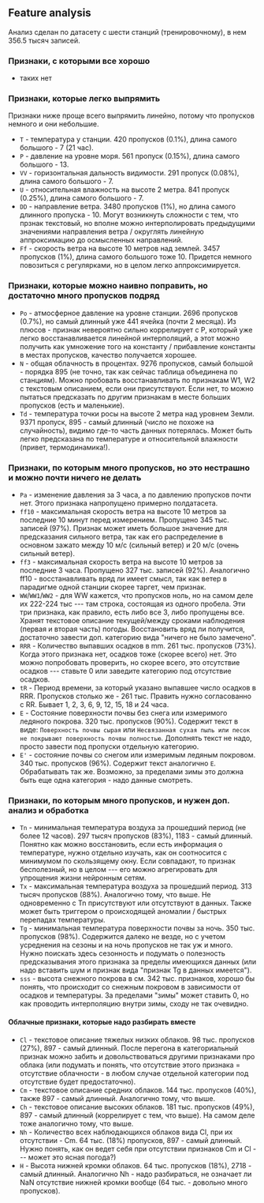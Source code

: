 Feature analysis
---------------

Анализ сделан по датасету с шести станций (тренировочному), в нем 356.5 тысяч записей.

### Признаки, с которыми все хорошо

- таких нет

### Признаки, которые легко выпрямить

Признаки ниже проще всего выпрямить линейно, потому что пропусков немного и они небольшие.

- `T` - температура у станции. 420 пропусков (0.1%), длина самого большого - 7 (21 час).
- `P` - давление на уровне моря. 561 пропуск (0.15%), длина самого большого - 13.
- `VV` - горизонтальная дальность видимости. 291 пропуск (0.08%), длина самого большого - 7.
- `U` - относительная влажность на высоте 2 метра. 841 пропуск (0.25%), длина самого большого - 7.
- `DD` - направление ветра. 3480 пропусков (1%), но длина самого длинного пропуска - 10. Могут
возникнуть сложности с тем, что прзнак текстовый, но вполне можно интерполировать предыдущими значениями
направления ветра / округлять линейную аппроксимацию до осмысленных направлений.
- `Ff` - скорость ветра на высоте 10 метров над землей. 3457 пропусков (1%), длина самого большого тоже 10.
Придется немного повозиться с регулярками, но в целом легко аппроксимируется.

### Признаки, которые можно наивно поправить, но достаточно много пропусков подряд

- `Po` - атмосферное давление на уровне станции. 2696 пропусков (0.7%), но самый длинный уже 441 ячейка (почти 2 месяца).
Из плюсов - признак невероятно сильно коррелирует с P, который уже легко восстанавливается линейной интерполяций, а этот
можно получить как умножение того на константу / прибавление константы в местах пропусков, качество получается хорошее.
- `N` - общая облачность в процентах. 9276 пропусков, самый большой - порядка 895 (не точно, так как сейчас таблица 
объединена по станциям). Можно пробовать восстанавливать по признакам W1, W2 с текстовым описанием, если они присутствуют.
Если нет, то можно пытаться предсказать по другим признакам в месте больших пропусков (есть и маленькие).
- `Td` - температура точки росы на высоте 2 метра над уровнем Земли. 9371 пропуск, 895 - самый длинный (число не похоже на случайность),
видимо где-то часть данных потерялась. Может быть легко предсказана по температуре и относительной влажности (привет, термодинамика!).

### Признаки, по которым много пропусков, но это нестрашно и можно почти ничего не делать

- `Pa` - изменение давления за 3 часа, а по давлению пропусков почти нет. Этого признака напропущено примерно полдатасета. 
- `ff10` - максимальная скорость ветра на высоте 10 метров за последние 10 минут перед измерением. Пропущено 345 тыс. записей (97%).
Признак может иметь большое значение для предсказания сильного ветра, так как его распределение в основном зажато между 10 м/c 
(сильный ветер) и 20 м/c (очень сильный ветер).
- `ff3` - максимальная скорость ветра на высоте 10 метров за последние 3 часа. Пропущено 327 тыс. записей (92%). Аналогично ff10 -
восстанавливать вряд ли имеет смысл, так как ветер в парадигме одной станции скорее таргет, чем признак.
- `WW`/`WW1`/`WW2` - для WW кажется, что пропусков ноль, но на самом деле их 222-224 тыс --- там строка, состоящая из одного пробела. 
Эти три признака, как правило, есть либо все 3, либо пропущены все. Хранят текстовое описание текущей/между сроками наблюдения 
(первая и вторая часть) погоды. Восстановить вряд ли получится, достаточно завести доп. категорию вида "ничего не было замечено".
- `RRR` - Количество выпавших осадков в mm. 261 тыс. пропусков (73%). Когда этого признака нет, осадков тоже (скорее всего) нет. Это можно попробовать проверить,
но скорее всего, это отсутствие осадков --- ставьте 0 или заведите категорию под отсутствие осадков.
- `tR` - Период времени, за который указано выпавшее число осадков в RRR. Пропусков столько же - 261 тыс. Править нужно
согласованно с RR. Бывает 1, 2, 3, 6, 9, 12, 15, 18 и 24 часа.
- `E` - Состояние поверхности почвы без снега или измеримого ледяного покрова. 320 тыс. пропусков (90%). Содержит текст в виде: `Поверхность почвы сырая` или `Несвязанная сухая пыль или песок не покрывают поверхность почвы полностью`. Дополнять текст не надо, просто завести под пропуски отдельную категорию.
- `E'` - состояние почвы со снегом или измеримым ледяным покровом. 340 тыс. пропусков (96%). Содержит текст аналогично `E`. Обрабатывать
так же. Возможно, за пределами зимы это должна быть еще одна категория - надо данные смотреть.

### Признаки, по которым много пропусков, и нужен доп. анализ и обработка

- `Tn` - минимальная температура воздуха за прошедший период (не более 12 часов). 297 тысяч пропусков (83%), 1183 - самый длинный. Понятно как можно восстановить, если есть информация о температуре, нужно отдельно изучать, как он соотносится с минимумом по скользящему окну.
Если совпадают, то признак бесполезный, но в целом --- его можно агрегировать для упрощения жизни нейронным сетям.
- `Tx` - максимальная температура воздуха за прошедший период. 313 тысяч пропусков (88%). Аналогично тому, что выше. Не одновременно с
Tn присутствуют или отсутствуют в данных. Также может быть триггером о происходящей аномалии / быстрых перепадах температуры.
- `Tg` - минимальная температура поверхности почвы за ночь. 350 тыс. пропусков (98%). Содержится далеко не везде, но с учетом усреднения
на сезоны и на ночь пропусков не так уж и много. Нужно поискать здесь сезонность и подумать о полезность предсказывания этого признака
за пределы имеющихся данных (или надо вставить шум и признак вида "признак Tg в данных имеется").
- `sss` - высота снежного покрова в см. 342 тыс. признаков, хорошо бы понять, что происходит со снежным покровом в зависимости от осадков
и температуры. За пределами "зимы" может ставить 0, но как проводить интерполяцию внутри зимы, сходу не так очевидно.

#### Облачные признаки, которые надо разбирать вместе
- `Cl` - текстовое описание тяжелых низких облаков. 98 тыс. пропусков (27%), 897 - самый длинный. После перегона в категориальный
признак можно забить и довольствоваться другими признаками про облака (или подумать и понять, что отсутствие этого признака = отсутствие
облачности - в любом случае отдельной категории под отсутствие будет предостаточно).
- `Cm` - текстовое описание средних облаков. 144 тыс. пропусков (40%), также 897 - самый длинный. Аналогично тому, что выше.
- `Ch` - текстовое описание высоких облаков. 181 тыс. пропусков (49%), 897 - самый длинный (коррелирует с тем, что выше). На самом деле тоже
аналогично тому, что выше.
- `Nh` - Количество всех наблюдающихся облаков вида Cl, при их отсутствии - Cm. 64 тыс. (18%) пропусков, 897 - cамый длинный. Нужно понять,
как он ведет себя при отсутствии признаков Cm и Cl --- может это ясная погода?)
- `H` - Высота нижней кромки облаков. 64 тыс. пропусков (18%), 2718 - самый длинный. Аналогично Nh - надо разбираться, не означает ли NaN
отсутствие нижней кромки вообще (64 тыс. - довольно много пропусков).





